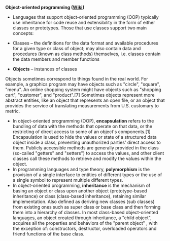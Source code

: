 
**Object-oriented programming ([Wiki](https://en.wikipedia.org/wiki/Object-oriented_programming))** 

- Languages that support object-oriented programming (OOP) typically use inheritance for code reuse and extensibility in the form of either classes or prototypes. Those that use classes support two main concepts:

 - Classes – the definitions for the data format and available procedures for a given type or class of object; may also contain data and procedures (known as class methods) themselves, i.e. classes contain the data members and member functions
 - **Objects** – instances of classes

Objects sometimes correspond to things found in the real world. For example, a graphics program may have objects such as "circle", "square", "menu". An online shopping system might have objects such as "shopping cart", "customer", and "product".[7] Sometimes objects represent more abstract entities, like an object that represents an open file, or an object that provides the service of translating measurements from U.S. customary to metric. 

- In object-oriented programming (OOP), **encapsulation** refers to the bundling of data with the methods that operate on that data, or the restricting of direct access to some of an object's components.[1] Encapsulation is used to hide the values or state of a structured data object inside a class, preventing unauthorized parties' direct access to them. Publicly accessible methods are generally provided in the class (so-called "getters" and "setters") to access the values, and other client classes call these methods to retrieve and modify the values within the object.
- In programming languages and type theory, **polymorphism** is the provision of a single interface to entities of different types or the use of a single symbol to represent multiple different types.
- In object-oriented programming, **inheritance** is the mechanism of basing an object or class upon another object (prototype-based inheritance) or class (class-based inheritance), retaining similar implementation. Also defined as deriving new classes (sub classes) from existing ones such as super class or base class and then forming them into a hierarchy of classes. In most class-based object-oriented languages, an object created through inheritance, a "child object", acquires all the properties and behaviors of the "parent object" , with the exception of: constructors, destructor, overloaded operators and friend functions of the base class.
